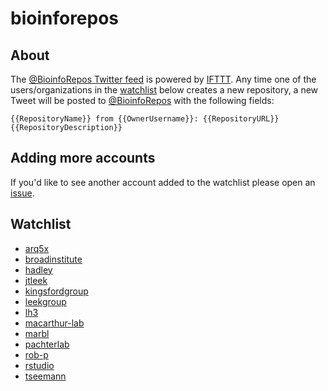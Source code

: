 # bioinforepos

## About

The [@BioinfoRepos Twitter feed](https://twitter.com/BioinfoRepos) is powered by [IFTTT](https://ifttt.com). Any time one of the users/organizations in the [watchlist](#watchlist) below creates a new repository, a new Tweet will be posted to [@BioinfoRepos](https://twitter.com/BioinfoRepos) with the following fields:

`{{RepositoryName}} from {{OwnerUsername}}: {{RepositoryURL}} {{RepositoryDescription}}`

## Adding more accounts

If you'd like to see another account added to the watchlist please open an [issue](https://github.com/bioinforepos/bioinforepos/issues).

## Watchlist

- [arq5x](https://github.com/arq5x)
- [broadinstitute](https://github.com/broadinstitute)
- [hadley](https://github.com/hadley)
- [jtleek](https://github.com/jtleek)
- [kingsfordgroup](https://github.com/kingsfordgroup)
- [leekgroup](https://github.com/leekgroup)
- [lh3](https://github.com/lh3)
- [macarthur-lab](https://github.com/macarthur-lab)
- [marbl](https://github.com/marbl)
- [pachterlab](https://github.com/pachterlab)
- [rob-p](https://github.com/rob-p)
- [rstudio](https://github.com/rstudio)
- [tseemann](https://github.com/tseemann)
